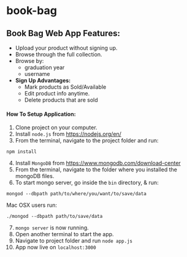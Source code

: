 # book-bag
## Book Bag Web App Features:

  * Upload your product without signing up.
  * Browse through the full collection.
  * Browse by:
      - graduation year
      - username
  * __Sign Up Advantages:__
    - Mark products as Sold/Available
    - Edit product info anytime.
    - Delete products that are sold

#### How To Setup Application:

  1. Clone project on your computer.
  2. Install ``` node.js ``` from https://nodejs.org/en/
  3. From the terminal, navigate to the project folder and run:

    npm install

  4. Install ```MongoDB``` from https://www.mongodb.com/download-center
  5. From the terminal, navigate to the folder where you installed the mongoDB files.
  6. To start mongo server, go inside the ``` bin ``` directory, & run:

    mongod --dbpath path/to/where/you/want/to/save/data

   Mac OSX users run:

    ./mongod --dbpath path/to/save/data

  7. ``` mongo server ``` is now running.
  8. Open another terminal to start the app.
  9. Navigate to project folder and run ```node app.js ```
  10. App now live on ```localhost:3000```
